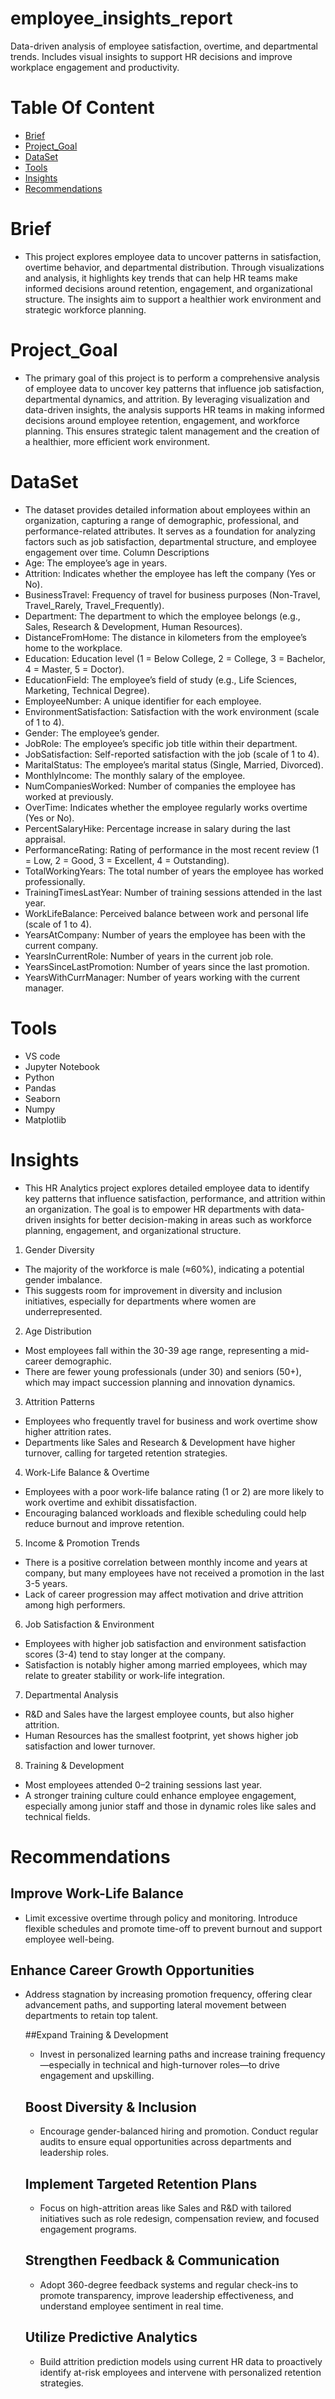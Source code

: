 # employee_insights_report
Data-driven analysis of employee satisfaction, overtime, and departmental trends. Includes visual insights to support HR decisions and improve workplace engagement and productivity.

# Table Of Content
* [Brief](#Brief)
* [Project_Goal](#Project_Goal)
* [DataSet](#DataSet)
* [Tools](#Tools)
* [Insights](#Insights)
* [Recommendations](#Recommendations)



 # Brief 
* This project explores employee data to uncover patterns in satisfaction, overtime behavior, and departmental distribution.
  Through visualizations and analysis, it highlights key trends that can help HR teams make informed decisions around retention, engagement, and organizational structure.
  The insights aim to support a healthier work environment and strategic workforce planning.

 # Project_Goal
 * The primary goal of this project is to perform a comprehensive analysis of employee data to uncover key patterns that influence job satisfaction, departmental dynamics, and
   attrition.
   By leveraging visualization and data-driven insights, the analysis supports HR teams in making informed decisions around employee retention, engagement, and workforce planning.
   This ensures strategic talent management and the creation of a healthier, more efficient work environment.

 # DataSet
 * The dataset provides detailed information about employees within an organization, capturing a range of demographic, professional, and performance-related attributes. It serves as a
   foundation for analyzing factors such as job satisfaction, departmental structure, and employee engagement over time.
  Column Descriptions
* Age: The employee’s age in years.
* Attrition: Indicates whether the employee has left the company (Yes or No).
* BusinessTravel: Frequency of travel for business purposes (Non-Travel, Travel_Rarely, Travel_Frequently).
* Department: The department to which the employee belongs (e.g., Sales, Research & Development, Human Resources).
* DistanceFromHome: The distance in kilometers from the employee’s home to the workplace.
* Education: Education level (1 = Below College, 2 = College, 3 = Bachelor, 4 = Master, 5 = Doctor).
* EducationField: The employee’s field of study (e.g., Life Sciences, Marketing, Technical Degree).
* EmployeeNumber: A unique identifier for each employee.
* EnvironmentSatisfaction: Satisfaction with the work environment (scale of 1 to 4).
* Gender: The employee’s gender.
* JobRole: The employee’s specific job title within their department.
* JobSatisfaction: Self-reported satisfaction with the job (scale of 1 to 4).
* MaritalStatus: The employee’s marital status (Single, Married, Divorced).
* MonthlyIncome: The monthly salary of the employee.
* NumCompaniesWorked: Number of companies the employee has worked at previously.
* OverTime: Indicates whether the employee regularly works overtime (Yes or No).
* PercentSalaryHike: Percentage increase in salary during the last appraisal.
* PerformanceRating: Rating of performance in the most recent review (1 = Low, 2 = Good, 3 = Excellent, 4 = Outstanding).
* TotalWorkingYears: The total number of years the employee has worked professionally.
* TrainingTimesLastYear: Number of training sessions attended in the last year.
* WorkLifeBalance: Perceived balance between work and personal life (scale of 1 to 4).
* YearsAtCompany: Number of years the employee has been with the current company.
* YearsInCurrentRole: Number of years in the current job role.
* YearsSinceLastPromotion: Number of years since the last promotion.
* YearsWithCurrManager: Number of years working with the current manager.

# Tools
 * VS code
 * Jupyter Notebook
 * Python
 * Pandas
 * Seaborn
 * Numpy
 * Matplotlib

# Insights 
  * This HR Analytics project explores detailed employee data to identify key patterns that influence satisfaction, performance, and attrition within an organization.
    The goal is to empower HR departments with data-driven insights for better decision-making in areas such as workforce planning, engagement, and organizational structure.

 1. Gender Diversity
  * The majority of the workforce is male (≈60%), indicating a potential gender imbalance.
  * This suggests room for improvement in diversity and inclusion initiatives, especially for departments where women are underrepresented.
    
2. Age Distribution
  * Most employees fall within the 30-39 age range, representing a mid-career demographic.
  * There are fewer young professionals (under 30) and seniors (50+), which may impact succession planning and innovation dynamics.
    
3. Attrition Patterns
  * Employees who frequently travel for business and work overtime show higher attrition rates.
  * Departments like Sales and Research & Development have higher turnover, calling for targeted retention strategies.
    
4. Work-Life Balance & Overtime
  * Employees with a poor work-life balance rating (1 or 2) are more likely to work overtime and exhibit dissatisfaction.
  * Encouraging balanced workloads and flexible scheduling could help reduce burnout and improve retention.
    
5. Income & Promotion Trends
  * There is a positive correlation between monthly income and years at company, but many employees have not received a promotion in the last 3-5 years.
  * Lack of career progression may affect motivation and drive attrition among high performers.
    
6. Job Satisfaction & Environment
  * Employees with higher job satisfaction and environment satisfaction scores (3-4) tend to stay longer at the company.
  * Satisfaction is notably higher among married employees, which may relate to greater stability or work-life integration.
    
7. Departmental Analysis
  * R&D and Sales have the largest employee counts, but also higher attrition.
  * Human Resources has the smallest footprint, yet shows higher job satisfaction and lower turnover.
    
8. Training & Development
  * Most employees attended 0–2 training sessions last year.
  * A stronger training culture could enhance employee engagement, especially among junior staff and those in dynamic roles like sales and technical fields.

 # Recommendations
   ## Improve Work-Life Balance
   * Limit excessive overtime through policy and monitoring. Introduce flexible schedules and promote time-off to prevent burnout and support employee well-being.
     
   ## Enhance Career Growth Opportunities
   * Address stagnation by increasing promotion frequency, offering clear advancement paths, and supporting lateral movement between departments to retain top talent.
     
     ##Expand Training & Development
     * Invest in personalized learning paths and increase training frequency—especially in technical and high-turnover roles—to drive engagement and upskilling.
     
     ## Boost Diversity & Inclusion
     * Encourage gender-balanced hiring and promotion. Conduct regular audits to ensure equal opportunities across departments and leadership roles.
     
     ## Implement Targeted Retention Plans
     * Focus on high-attrition areas like Sales and R&D with tailored initiatives such as role redesign, compensation review, and focused engagement programs.
     
     ## Strengthen Feedback & Communication
     * Adopt 360-degree feedback systems and regular check-ins to promote transparency, improve leadership effectiveness, and understand employee sentiment in real time.
     
     ## Utilize Predictive Analytics
     * Build attrition prediction models using current HR data to proactively identify at-risk employees and intervene with personalized retention strategies.
   
